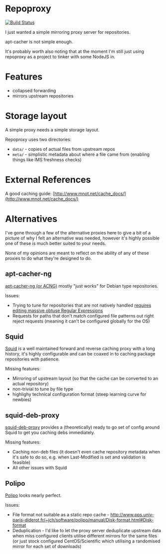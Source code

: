 # Repoproxy

[![Build Status](https://travis-ci.org/neerolyte/repoproxy.png)](https://travis-ci.org/neerolyte/repoproxy)

I just wanted a simple mirroring proxy server for repositories.

apt-cacher is not simple enough.

It's probably worth also noting that at the moment I'm still just using repoproxy as a project to tinker with some NodeJS in.

# Features

 * collapsed forwarding
 * mirrors upstream repositories

# Storage layout

A simple proxy needs a simple storage layout.

Repoproxy uses two directories:

 * `data/` - copies of actual files from upstream repos
 * `meta/` - simplistic metadata about where a file came from (enabling things like IMS freshness checks)

# External References

A good caching guide: [http://www.mnot.net/cache_docs/](http://www.mnot.net/cache_docs/)

# Alternatives

I've gone through a few of the alternative proxies here to give a bit of a picture of why I felt an alternative was needed, however it's highly possible one of these is much better suited to your needs.

None of my opinions are meant to reflect on the ability of any of these proxies to do what they're designed to do.

## apt-cacher-ng

[apt-cacher-ng (or ACNG)](http://www.unix-ag.uni-kl.de/~bloch/acng/) mostly "just works" for Debian type repositories.

Issues:

 * Trying to tune for repositories that are not natively handled [requires editing massive obtuse Regular Expressions](https://bugs.launchpad.net/ubuntu/+source/apt-cacher-ng/+bug/1006844)
 * Requests for paths that don't match configured file patterns out right reject requests (meaning it can't be configured globally for the OS)

## Squid

[Squid](http://www.squid-cache.org/) is a well maintained forward and reverse caching proxy with a long history, it's highly configurable and can be coaxed in to caching package repositories with patience.

Missing features:

 * Mirroring of upstream layout (so that the cache can be converted to an actual repository)
 * non-trivial to tune by file type
 * highlighy technical configuration format (steep learning curve for newbies)

## squid-deb-proxy

[squid-deb-proxy](https://launchpad.net/squid-deb-proxy) provides a (theoretically) ready to go set of config around Squid to get you caching debs
immediately.

Missing features:

 * Caching non-deb files (it doesn't even cache repository metadata when it's safe to do so, e.g. when Last-Modified is set and validation is feasible)
 * All other issues with Squid

## Polipo

[Polipo](http://www.pps.univ-paris-diderot.fr/~jch/software/polipo/) looks nearly perfect.

Issues:

 * File format not suitable as a static repo cache - http://www.pps.univ-paris-diderot.fr/~jch/software/polipo/manual/Disk-format.html#Disk-format
 * Deduplication - I'd like to let the proxy server deduplicate upstream data when miss configured clients utilise different mirrors for the same files (or just stock configured CentOS/Scientific which utilising a randomised mirror for each set of downloads)
